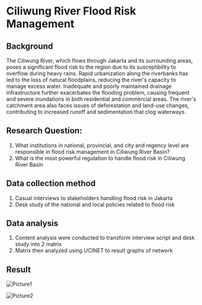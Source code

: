# Ciliwung River Flood Risk Management

## Background

The Ciliwung River, which flows through Jakarta and its surrounding areas, poses a significant flood risk to the region due to its susceptibility to overflow during heavy rains. Rapid urbanization along the riverbanks has led to the loss of natural floodplains, reducing the river's capacity to manage excess water. Inadequate and poorly maintained drainage infrastructure further exacerbates the flooding problem, causing frequent and severe inundations in both residential and commercial areas. The river's catchment area also faces issues of deforestation and land-use changes, contributing to increased runoff and sedimentation that clog waterways. 

## Research Question:

1. What institutions in national, provincial, and city and regency level are responsible in flood risk management in Ciliwung River Basin?
2. What is the most powerful regulation to handle flood risk in Ciliwung River Basin

## Data collection method

1. Casual interviews to stakeholders handling flood risk in Jakarta
2. Desk study of the national and local policies related to flood risk

## Data analysis

1. Content analysis were conducted to transform interview script and desk study into 2 matrix
2. Matrix then analyzed using UCINET to result graphs of network

## Result


![Picture1](https://github.com/user-attachments/assets/8c22fe54-47e6-4257-885e-b2961a52fd54)



![Picture2](https://github.com/user-attachments/assets/8ce76469-66f2-4d2b-8250-5f461254af82)

